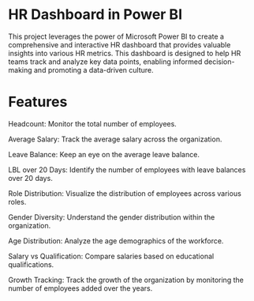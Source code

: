 
# HR Dashboard in Power BI

This project leverages the power of Microsoft Power BI to create a comprehensive and interactive HR dashboard that provides valuable insights into various HR metrics. This dashboard is designed to help HR teams track and analyze key data points, enabling informed decision-making and promoting a data-driven culture.


# Features

Headcount: Monitor the total number of employees.

Average Salary: Track the average salary across the organization.

Leave Balance: Keep an eye on the average leave balance.

LBL over 20 Days: Identify the number of employees with leave balances over 20 days.

Role Distribution: Visualize the distribution of employees across various roles.

Gender Diversity: Understand the gender distribution within the organization.

Age Distribution: Analyze the age demographics of the workforce.

Salary vs Qualification: Compare salaries based on educational qualifications.

Growth Tracking: Track the growth of the organization by monitoring the number of employees added over the years.
